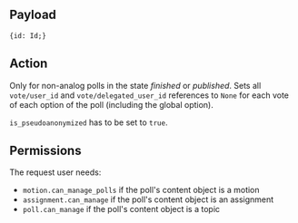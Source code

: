 ## Payload
```
{id: Id;}
```

## Action
Only for non-analog polls in the state *finished* or *published*. Sets all `vote/user_id` and `vote/delegated_user_id` references to `None` for each vote of each option of the poll (including the global option).

`is_pseudoanonymized` has to be set to `true`.

## Permissions
The request user needs:
- `motion.can_manage_polls` if the poll's content object is a motion
- `assignment.can_manage` if the poll's content object is an assignment
- `poll.can_manage` if the poll's content object is a topic
